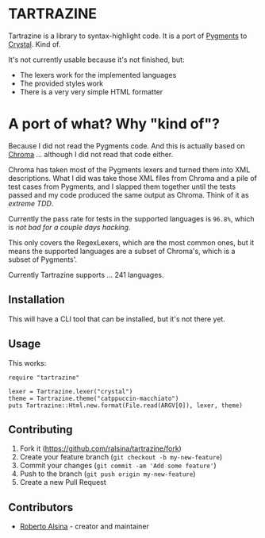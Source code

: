 # TARTRAZINE

Tartrazine is a library to syntax-highlight code. It is
a port of [Pygments](https://pygments.org/) to
[Crystal](https://crystal-lang.org/). Kind of.

It's not currently usable because it's not finished, but:

* The lexers work for the implemented languages
* The provided styles work
* There is a very very simple HTML formatter

# A port of what? Why "kind of"?

Because I did not read the Pygments code. And this is actually
based on [Chroma](https://github.com/alecthomas/chroma) ...
although I did not read that code either.

Chroma has taken most of the Pygments lexers and turned them into
XML descriptions. What I did was take those XML files from Chroma
and a pile of test cases from Pygments, and I slapped them together
until the tests passed and my code produced the same output as
Chroma. Think of it as *extreme TDD*.

Currently the pass rate for tests in the supported languages
is `96.8%`, which is *not bad for a couple days hacking*.

This only covers the RegexLexers, which are the most common ones,
but it means the supported languages are a subset of Chroma's, which
is a subset of Pygments'.

Currently Tartrazine supports ... 241 languages.

## Installation

This will have a CLI tool that can be installed, but it's not
there yet.


## Usage

This works:

```crystal
require "tartrazine"

lexer = Tartrazine.lexer("crystal")
theme = Tartrazine.theme("catppuccin-macchiato")
puts Tartrazine::Html.new.format(File.read(ARGV[0]), lexer, theme)
```

## Contributing

1. Fork it (<https://github.com/ralsina/tartrazine/fork>)
2. Create your feature branch (`git checkout -b my-new-feature`)
3. Commit your changes (`git commit -am 'Add some feature'`)
4. Push to the branch (`git push origin my-new-feature`)
5. Create a new Pull Request

## Contributors

- [Roberto Alsina](https://github.com/ralsina) - creator and maintainer
